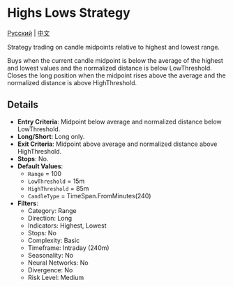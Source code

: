 # Highs Lows Strategy
[Русский](README_ru.md) | [中文](README_cn.md)

Strategy trading on candle midpoints relative to highest and lowest range.

Buys when the current candle midpoint is below the average of the highest and lowest values and the normalized distance is below LowThreshold. Closes the long position when the midpoint rises above the average and the normalized distance is above HighThreshold.

## Details

- **Entry Criteria**: Midpoint below average and normalized distance below LowThreshold.
- **Long/Short**: Long only.
- **Exit Criteria**: Midpoint above average and normalized distance above HighThreshold.
- **Stops**: No.
- **Default Values**:
  - `Range` = 100
  - `LowThreshold` = 15m
  - `HighThreshold` = 85m
  - `CandleType` = TimeSpan.FromMinutes(240)
- **Filters**:
  - Category: Range
  - Direction: Long
  - Indicators: Highest, Lowest
  - Stops: No
  - Complexity: Basic
  - Timeframe: Intraday (240m)
  - Seasonality: No
  - Neural Networks: No
  - Divergence: No
  - Risk Level: Medium
